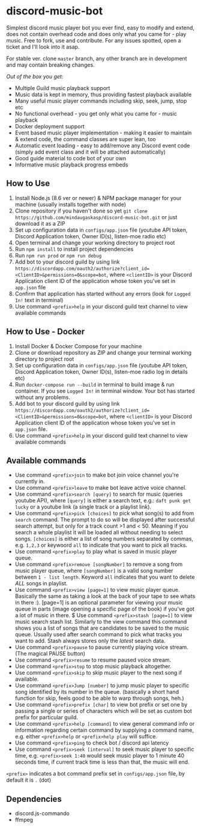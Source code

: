 # discord-music-bot
Simplest discord music player bot you ever find, easy to modify and extend, does not contain overhead code and does only what you came for - play music. Free to fork, use and contribute.
For any issues spotted, open a ticket and I'll look into it asap.

For stable ver. clone `master` branch, any other branch are in development and may contain breaking changes. 


_Out of the box you get_:

* Multiple Guild music playback support
* Music data is kept in memory, thus providing fastest playback available
* Many useful music player commands including skip, seek, jump, stop etc
* No functional overhead - you get only what you came for - music playback
* Docker deployment support
* Event based music player implementation - making it easier to maintain & extend code, the command classes are super lean, too
* Automatic event loading - easy to add/remove any Discord event code (simply add event class and it will be attached automatically)
* Good guide material to code bot of your own
* Informative music playback progress embeds

## How to Use

1. Install Node.js (8.6 ver or newer) & NPM package manager for your machine (usually installs together with node)
2. Clone repository if you haven't done so yet `git clone https://github.com/mindaugaskasp/discord-music-bot.git` or just download it as a ZIP
3. Set up configuration data in `configs/app.json` file (youtube API token, Discord Application token, Owner ID(s), listen-moe radio etc)
4. Open terminal and change your working directory to project root
5. Run `npm install` to install project dependencies
6. Run `npm run prod` or `npm run debug` 
7. Add bot to your discord guild by using link `https://discordapp.com/oauth2/authorize?client_id=<ClientID>&permissions=0&scope=bot`, where `<clientID>` is your Discord Application client ID of the application whose token you've set in `app.json` file
8. Confirm that application has started without any errors (look for `Logged In!` text in terminal)
9. Use command `<prefix>help` in your discord guild text channel to view available commands

## How to Use - Docker

1. Install Docker & Docker Compose for your machine
2. Clone or download repository as ZIP and change your terminal working directory to project root
3. Set up configuration data in `configs/app.json` file (youtube API token, Discord Application token, Owner ID(s), listen-moe radio log in details etc)
4. Run `docker-compose run --build` in terminal to build image & run container. If you see `Logged In!` in terminal window. Your bot has started without any problems.
5. Add bot to your discord guild by using link `https://discordapp.com/oauth2/authorize?client_id=<ClientID>&permissions=0&scope=bot`, where `<clientID>` is your Discord Application client ID of the application whose token you've set in `app.json` file.
6. Use command `<prefix>help` in your discord guild text channel to view available commands

## Available commands

* Use command `<prefix>join` to make bot join voice channel you're currently in.
* Use command `<prefix>leave` to make bot leave active voice channel.
* Use command `<prefix>search [query]` to search for music (queries youtube API), where `[query]` is either a search text, e.g.: `daft punk get lucky` or a youtube link (a single track or a playlist link).
* Use command `<prefix>pick [choices]` to pick what song(s) to add from `search` command. The prompt to do so will be displayed after successful search attempt, but only for a track count >1 and < 50. Meaning if you search a whole playlist it will be loaded all without needing to select songs. `[choices]` is either a list of song numbers separated by commas, e.g. `1,2,3` or keywoord `all` to indicate that you want to pick all tracks.
* Use command `<prefix>play` to play what is saved in music player queue.
* Use command `<prefix>remove [songNumber]` to remove a song from music player queue, where `[songNumber]` is a valid song number between `1 - list length`. Keyword `all` indicates that you want to delete *ALL* songs in playlist. 
* Use command `<prefix>view [page=1]` to view music player queue. Basically the same as taking a look at the back of your tape to see whats in there :). [page=1] is an optional parameter for viewing your music queue in parts (image opening a specific page of the book) if you've got a lot of music in there.
$ Use command `<prefix>stash [page=1]` to view music search stash list. Similarly to the view command this command shows you a list of songs that are candidates to be saved to the music queue. Usually used after search command to pick what tracks you want to add. Stash always stores only the _latest_ search data.
* Use command `<prefix>pause` to pause currently playing voice stream. (The magical PAUSE button)
* Use command `<prefix>resume` to resume paused voice stream.
* Use command `<prefix>stop` to stop music playback altogether.
* Use command `<prefix>skip` to skip music player to the next song if available.
* Use command `<prefix>Jump [number]` to jump music player to specific song identified by its number in the queue. (basically a short hand function for skip, feels good to be able to warp through songs, heh.)
* Use command `<prefix>prefix [char]` to view bot prefix or set one by passing a single or series of characters which will be set as custom bot prefix for particular guild.
* Use command `<prefix>help [command]` to view general command info or information regarding certain command by supplying a command name, e.g. either `<prefix>help` or `<prefix>help play` will suffice.
* Use command `<prefix>ping` to check bot / discord api latency
* Use command `<prefix>seek [interval]` to seek music player to specific time, e.g. `<prefix>seek 1:40` would seek music player to 1 minute 40 seconds time, if current track time is less than that, the music will end.

`<prefix>` indicates a bot command prefix set in `configs/app.json` file, by default it is `.` (dot)

## Dependencies

* discord.js-commando
* ffmpeg
